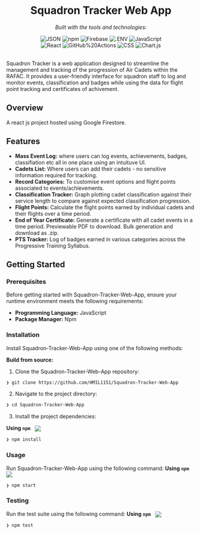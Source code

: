 <!-- HEADER STYLE: CLASSIC -->
<div align="center">

# Squadron Tracker Web App

<em></em>

<!-- BADGES -->
<!-- local repository, no metadata badges. -->

<em>Built with the tools and technologies:</em>

<img src="https://img.shields.io/badge/JSON-000000.svg?style=default&logo=JSON&logoColor=white" alt="JSON">
<img src="https://img.shields.io/badge/npm-CB3837.svg?style=default&logo=npm&logoColor=white" alt="npm">
<img src="https://img.shields.io/badge/Firebase-DD2C00.svg?style=default&logo=Firebase&logoColor=white" alt="Firebase">
<img src="https://img.shields.io/badge/.ENV-ECD53F.svg?style=default&logo=dotenv&logoColor=black" alt=".ENV">
<img src="https://img.shields.io/badge/JavaScript-F7DF1E.svg?style=default&logo=JavaScript&logoColor=black" alt="JavaScript">
<br>
<img src="https://img.shields.io/badge/React-61DAFB.svg?style=default&logo=React&logoColor=black" alt="React">
<img src="https://img.shields.io/badge/GitHub%20Actions-2088FF.svg?style=default&logo=GitHub-Actions&logoColor=white" alt="GitHub%20Actions">
<img src="https://img.shields.io/badge/CSS-663399.svg?style=default&logo=CSS&logoColor=white" alt="CSS">
<img src="https://img.shields.io/badge/Chart.js-FF6384.svg?style=default&logo=chartdotjs&logoColor=white" alt="Chart.js">


</div>
<br>

Squadron Tracker is a web application designed to streamline the management and tracking of the progression of Air Cadets within the RAFAC. It provides a user-friendly interface for squadron staff to log and monitor events, classification and badges while using the data for flight point tracking and certificates of achivement.

## Overview

A react js project hosted using Google Firestore.

## Features
- **Mass Event Log:** where users can log events, achievements, badges, classifiation etc all in one place using an intuituve UI.
- **Cadets List:** Where users can add their cadets - no sensitive information required for tracking.
- **Record Categories:** To customise event options and flight points associated to events/achievements.
- **Classification Tracker:** Graph plotting cadet classification against their service length to compare against expected classification progression.
- **Flight Points:** Calculate the flight points earned by individual cadets and their flights over a time period.
- **End of Year Certificate:** Generate a certificate with all cadet events in a time period. Previewable PDF to download. Bulk generation and download as .zip.
- **PTS Tracker:** Log of badges earned in various categories across the Progressive Training Syllabus.

##  Getting Started

###  Prerequisites

Before getting started with Squadron-Tracker-Web-App, ensure your runtime environment meets the following requirements:

- **Programming Language:** JavaScript
- **Package Manager:** Npm


###  Installation

Install Squadron-Tracker-Web-App using one of the following methods:

**Build from source:**

1. Clone the Squadron-Tracker-Web-App repository:
```sh
❯ git clone https://github.com/HMIL1151/Squadron-Tracker-Web-App
```

2. Navigate to the project directory:
```sh
❯ cd Squadron-Tracker-Web-App
```

3. Install the project dependencies:


**Using `npm`** &nbsp; [<img align="center" src="https://img.shields.io/badge/npm-CB3837.svg?style={badge_style}&logo=npm&logoColor=white" />](https://www.npmjs.com/)

```sh
❯ npm install
```




###  Usage
Run Squadron-Tracker-Web-App using the following command:
**Using `npm`** &nbsp; [<img align="center" src="https://img.shields.io/badge/npm-CB3837.svg?style={badge_style}&logo=npm&logoColor=white" />](https://www.npmjs.com/)

```sh
❯ npm start
```


###  Testing
Run the test suite using the following command:
**Using `npm`** &nbsp; [<img align="center" src="https://img.shields.io/badge/npm-CB3837.svg?style={badge_style}&logo=npm&logoColor=white" />](https://www.npmjs.com/)

```sh
❯ npm test
```

